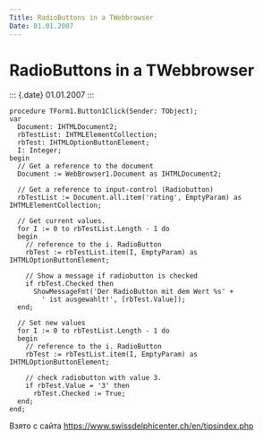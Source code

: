 ```yaml
---
Title: RadioButtons in a TWebbrowser
Date: 01.01.2007
---
```



RadioButtons in a TWebbrowser
=============================

::: {.date}
01.01.2007
:::

    procedure TForm1.Button1Click(Sender: TObject);
    var
      Document: IHTMLDocument2;
      rbTestList: IHTMLElementCollection;
      rbTest: IHTMLOptionButtonElement;
      I: Integer;
    begin
      // Get a reference to the document
      Document := WebBrowser1.Document as IHTMLDocument2;
     
      // Get a reference to input-control (Radiobutton)
      rbTestList := Document.all.item('rating', EmptyParam) as IHTMLElementCollection;
     
      // Get current values.
      for I := 0 to rbTestList.Length - 1 do
      begin
        // reference to the i. RadioButton
        rbTest := rbTestList.item(I, EmptyParam) as IHTMLOptionButtonElement;
     
        // Show a message if radiobutton is checked
        if rbTest.Checked then
          ShowMessageFmt('Der RadioButton mit dem Wert %s' +
            ' ist ausgewahlt!', [rbTest.Value]);
      end;
     
      // Set new values
      for I := 0 to rbTestList.Length - 1 do
      begin
        // reference to the i. RadioButton
        rbTest := rbTestList.item(I, EmptyParam) as IHTMLOptionButtonElement;
     
        // check radiobutton with value 3.
        if rbTest.Value = '3' then
          rbTest.Checked := True;
      end;
    end;

Взято с сайта <https://www.swissdelphicenter.ch/en/tipsindex.php>
